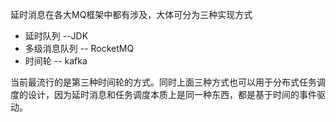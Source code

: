 延时消息在各大MQ框架中都有涉及，大体可分为三种实现方式

- 延时队列 --JDK
- 多级消息队列 -- RocketMQ
- 时间轮 -- kafka

当前最流行的是第三种时间轮的方式。同时上面三种方式也可以用于分布式任务调度的设计，因为延时消息和任务调度本质上是同一种东西，都是基于时间的事件驱动。